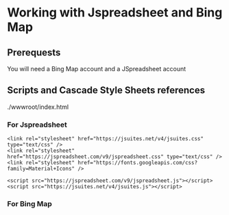 
# Working with Jspreadsheet and Bing Map

## Prerequests

You will need a Bing Map account and a JSpreadsheet account

## Scripts and Cascade Style Sheets references

./wwwroot/index.html

### For Jspreadsheet

    <link rel="stylesheet" href="https://jsuites.net/v4/jsuites.css" type="text/css" />
    <link rel="stylesheet" href="https://jspreadsheet.com/v9/jspreadsheet.css" type="text/css" />
    <link rel="stylesheet" href="https://fonts.googleapis.com/css?family=Material+Icons" />
    
    <script src="https://jspreadsheet.com/v9/jspreadsheet.js"></script>
    <script src="https://jsuites.net/v4/jsuites.js"></script>
    
### For Bing Map

<script type='text/javascript' src='http://www.bing.com/api/maps/mapcontrol?callback=GetMap&key=[your bing ky code]' async defer></script>
